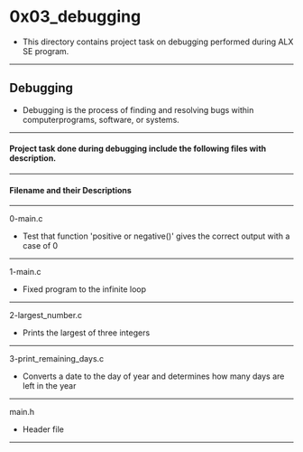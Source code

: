 # 0x03_debugging
- This directory contains project task on debugging performed during ALX SE program.
---

## Debugging
- Debugging is the process of finding and resolving bugs within computerprograms, software, or systems.
---

#### Project task done during debugging include the following files with description.
---

#### Filename and their Descriptions
---

0-main.c     
- Test that function 'positive or negative()' gives the correct output with a case of 0
---

1-main.c 
- Fixed program to the infinite loop
---

2-largest_number.c 
- Prints the largest of three integers
---

3-print_remaining_days.c 
- Converts a date to the day of year and determines how many days are left in the year
---

main.h 
- Header file
---
